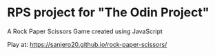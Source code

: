 # RPS project for "The Odin Project"
A Rock Paper Scissors Game created using JavaScript

Play at: https://sanjero20.github.io/rock-paper-scissors/
